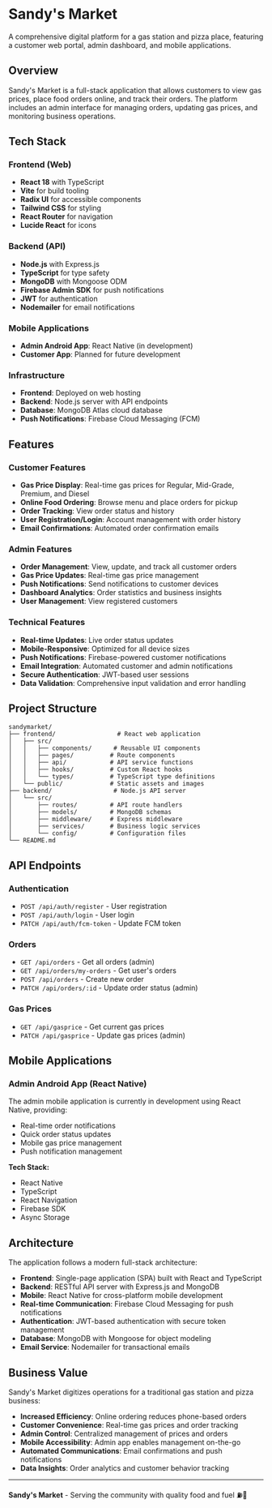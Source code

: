# Sandy's Market

A comprehensive digital platform for a gas station and pizza place, featuring a customer web portal, admin dashboard, and mobile applications.

## Overview

Sandy's Market is a full-stack application that allows customers to view gas prices, place food orders online, and track their orders. The platform includes an admin interface for managing orders, updating gas prices, and monitoring business operations.

## Tech Stack

### Frontend (Web)
- **React 18** with TypeScript
- **Vite** for build tooling
- **Radix UI** for accessible components
- **Tailwind CSS** for styling
- **React Router** for navigation
- **Lucide React** for icons

### Backend (API)
- **Node.js** with Express.js
- **TypeScript** for type safety
- **MongoDB** with Mongoose ODM
- **Firebase Admin SDK** for push notifications
- **JWT** for authentication
- **Nodemailer** for email notifications

### Mobile Applications
- **Admin Android App**: React Native (in development)
- **Customer App**: Planned for future development

### Infrastructure
- **Frontend**: Deployed on web hosting
- **Backend**: Node.js server with API endpoints
- **Database**: MongoDB Atlas cloud database
- **Push Notifications**: Firebase Cloud Messaging (FCM)

## Features

### Customer Features
- **Gas Price Display**: Real-time gas prices for Regular, Mid-Grade, Premium, and Diesel
- **Online Food Ordering**: Browse menu and place orders for pickup
- **Order Tracking**: View order status and history
- **User Registration/Login**: Account management with order history
- **Email Confirmations**: Automated order confirmation emails

### Admin Features
- **Order Management**: View, update, and track all customer orders
- **Gas Price Updates**: Real-time gas price management
- **Push Notifications**: Send notifications to customer devices
- **Dashboard Analytics**: Order statistics and business insights
- **User Management**: View registered customers

### Technical Features
- **Real-time Updates**: Live order status updates
- **Mobile-Responsive**: Optimized for all device sizes
- **Push Notifications**: Firebase-powered customer notifications
- **Email Integration**: Automated customer and admin notifications
- **Secure Authentication**: JWT-based user sessions
- **Data Validation**: Comprehensive input validation and error handling

## Project Structure

```
sandymarket/
├── frontend/                 # React web application
│   ├── src/
│   │   ├── components/      # Reusable UI components
│   │   ├── pages/          # Route components
│   │   ├── api/            # API service functions
│   │   ├── hooks/          # Custom React hooks
│   │   └── types/          # TypeScript type definitions
│   └── public/             # Static assets and images
├── backend/                 # Node.js API server
│   └── src/
│       ├── routes/         # API route handlers
│       ├── models/         # MongoDB schemas
│       ├── middleware/     # Express middleware
│       ├── services/       # Business logic services
│       └── config/         # Configuration files
└── README.md
```

## API Endpoints

### Authentication
- `POST /api/auth/register` - User registration
- `POST /api/auth/login` - User login
- `PATCH /api/auth/fcm-token` - Update FCM token

### Orders
- `GET /api/orders` - Get all orders (admin)
- `GET /api/orders/my-orders` - Get user's orders
- `POST /api/orders` - Create new order
- `PATCH /api/orders/:id` - Update order status (admin)

### Gas Prices
- `GET /api/gasprice` - Get current gas prices
- `PATCH /api/gasprice` - Update gas prices (admin)

## Mobile Applications

### Admin Android App (React Native)
The admin mobile application is currently in development using React Native, providing:
- Real-time order notifications
- Quick order status updates
- Mobile gas price management
- Push notification management

**Tech Stack:**
- React Native
- TypeScript
- React Navigation
- Firebase SDK
- Async Storage

## Architecture

The application follows a modern full-stack architecture:

- **Frontend**: Single-page application (SPA) built with React and TypeScript
- **Backend**: RESTful API server with Express.js and MongoDB
- **Mobile**: React Native for cross-platform mobile development
- **Real-time Communication**: Firebase Cloud Messaging for push notifications
- **Authentication**: JWT-based authentication with secure token management
- **Database**: MongoDB with Mongoose for object modeling
- **Email Service**: Nodemailer for transactional emails

## Business Value

Sandy's Market digitizes operations for a traditional gas station and pizza business:

- **Increased Efficiency**: Online ordering reduces phone-based orders
- **Customer Convenience**: Real-time gas prices and order tracking
- **Admin Control**: Centralized management of prices and orders
- **Mobile Accessibility**: Admin app enables management on-the-go
- **Automated Communications**: Email confirmations and push notifications
- **Data Insights**: Order analytics and customer behavior tracking

---

**Sandy's Market** - Serving the community with quality food and fuel ⛽🍕